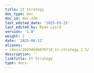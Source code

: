 ```yaml
---
title: It Strategy
doc_type: doc
doc_id: doc-436
last_edited_date: '2025-05-25'
last_edited_by: Ryan Laird
version: '1.0'
weight: 2
date: '2025-06-12'
aliases:
- /docs/20250606070710_it-strategy_1_1/
description: ''
linkTitle: It Strategy
type: docs
---
```


